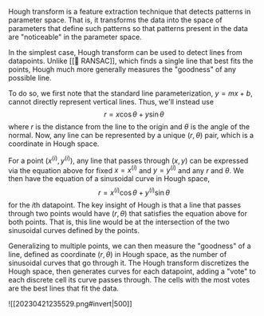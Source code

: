 Hough transform is a feature extraction technique that detects patterns in parameter space. That is, it transforms the data into the space of parameters that define such patterns so that patterns present in the data are "noticeable" in the parameter space.

In the simplest case, Hough transform can be used to detect lines from datapoints. Unlike [[🎲 RANSAC]], which finds a single line that best fits the points, Hough much more generally measures the "goodness" of any possible line.

To do so, we first note that the standard line parameterization, $y = mx + b$, cannot directly represent vertical lines. Thus, we'll instead use $$r = x \cos\theta + y\sin\theta$$ where $r$ is the distance from the line to the origin and $\theta$ is the angle of the normal. Now, any line can be represented by a unique $(r, \theta)$ pair, which is a coordinate in Hough space.

For a point $(x^{(i)}, y^{(i)})$, any line that passes through $(x, y)$ can be expressed via the equation above for fixed $x = x^{(i)}$ and $y = y^{(i)}$ and any $r$ and $\theta$. We then have the equation of a sinusoidal curve in Hough space, $$r = x^{(i)} \cos \theta + y^{(i)} \sin \theta$$ for the $i$th datapoint. The key insight of Hough is that a line that passes through two points would have $(r, \theta)$ that satisfies the equation above for both points. That is, this line would be at the intersection of the two sinusoidal curves defined by the points.

Generalizing to multiple points, we can then measure the "goodness" of a line, defined as coordinate $(r, \theta)$ in Hough space, as the number of sinusoidal curves that go through it. The Hough transform discretizes the Hough space, then generates curves for each datapoint, adding a "vote" to each discrete cell its curve passes through. The cells with the most votes are the best lines that fit the data.

![[20230421235529.png#invert|500]]